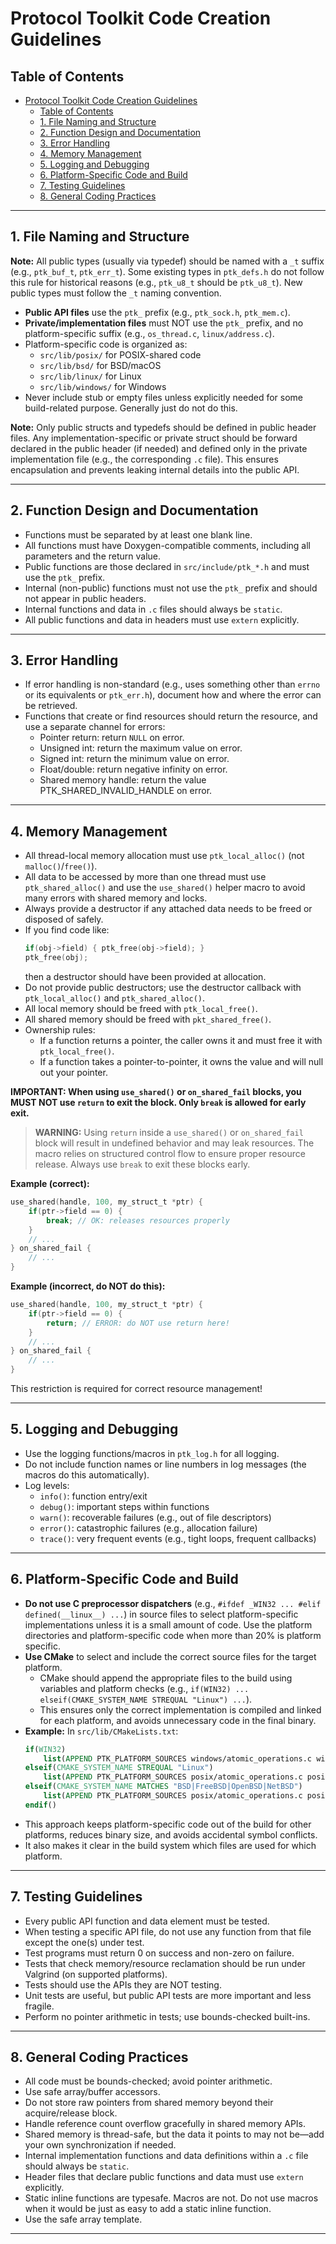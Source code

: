 # Protocol Toolkit Code Creation Guidelines

## Table of Contents

- [Protocol Toolkit Code Creation Guidelines](#protocol-toolkit-code-creation-guidelines)
  - [Table of Contents](#table-of-contents)
  - [1. File Naming and Structure](#1-file-naming-and-structure)
  - [2. Function Design and Documentation](#2-function-design-and-documentation)
  - [3. Error Handling](#3-error-handling)
  - [4. Memory Management](#4-memory-management)
  - [5. Logging and Debugging](#5-logging-and-debugging)
  - [6. Platform-Specific Code and Build](#6-platform-specific-code-and-build)
  - [7. Testing Guidelines](#7-testing-guidelines)
  - [8. General Coding Practices](#8-general-coding-practices)

---

## 1. File Naming and Structure
**Note:** All public types (usually via typedef) should be named with a `_t` suffix (e.g., `ptk_buf_t`, `ptk_err_t`).
Some existing types in `ptk_defs.h` do not follow this rule for historical reasons (e.g., `ptk_u8_t` should be `ptk_u8_t`). New public types must follow the `_t` naming convention.

- **Public API files** use the `ptk_` prefix (e.g., `ptk_sock.h`, `ptk_mem.c`).
- **Private/implementation files** must NOT use the `ptk_` prefix, and no platform-specific suffix (e.g., `os_thread.c`, `linux/address.c`).
- Platform-specific code is organized as:
  - `src/lib/posix/` for POSIX-shared code
  - `src/lib/bsd/` for BSD/macOS
  - `src/lib/linux/` for Linux
  - `src/lib/windows/` for Windows
- Never include stub or empty files unless explicitly needed for some build-related purpose.  Generally just do not do this.

**Note:** Only public structs and typedefs should be defined in public header files. Any implementation-specific or private struct should be forward declared in the public header (if needed) and defined only in the private implementation file (e.g., the corresponding `.c` file). This ensures encapsulation and prevents leaking internal details into the public API.


---

## 2. Function Design and Documentation

- Functions must be separated by at least one blank line.
- All functions must have Doxygen-compatible comments, including all parameters and the return value.
- Public functions are those declared in `src/include/ptk_*.h` and must use the `ptk_` prefix.
- Internal (non-public) functions must not use the `ptk_` prefix and should not appear in public headers.
- Internal functions and data in `.c` files should always be `static`.
- All public functions and data in headers must use `extern` explicitly.

---

## 3. Error Handling

- If error handling is non-standard (e.g., uses something other than `errno` or its equivalents or `ptk_err.h`), document how and where the error can be retrieved.
- Functions that create or find resources should return the resource, and use a separate channel for errors:
  - Pointer return: return `NULL` on error.
  - Unsigned int: return the maximum value on error.
  - Signed int: return the minimum value on error.
  - Float/double: return negative infinity on error.
  - Shared memory handle: return the value PTK_SHARED_INVALID_HANDLE on error.

---

## 4. Memory Management

- All thread-local memory allocation must use `ptk_local_alloc()` (not `malloc()`/`free()`).
- All data to be accessed by more than one thread must use `ptk_shared_alloc()` and use the `use_shared()` helper macro to avoid many errors with shared memory and locks.
- Always provide a destructor if any attached data needs to be freed or disposed of safely.
- If you find code like:
  ```c
  if(obj->field) { ptk_free(obj->field); }
  ptk_free(obj);
  ```
  then a destructor should have been provided at allocation.
- Do not provide public destructors; use the destructor callback with `ptk_local_alloc()` and `ptk_shared_alloc()`.
- All local memory should be freed with `ptk_local_free()`.
- All shared memory should be freed with `pkt_shared_free()`.
- Ownership rules:
  - If a function returns a pointer, the caller owns it and must free it with `ptk_local_free()`.
  - If a function takes a pointer-to-pointer, it owns the value and will null out your pointer.

**IMPORTANT: When using `use_shared()` or `on_shared_fail` blocks, you MUST NOT use `return` to exit the block. Only `break` is allowed for early exit.**

> **WARNING:**
>   Using `return` inside a `use_shared()` or `on_shared_fail` block will result in undefined behavior and may leak resources. The macro relies on structured control flow to ensure proper resource release. Always use `break` to exit these blocks early.

**Example (correct):**
```c
use_shared(handle, 100, my_struct_t *ptr) {
    if(ptr->field == 0) {
        break; // OK: releases resources properly
    }
    // ...
} on_shared_fail {
    // ...
}
```

**Example (incorrect, do NOT do this):**
```c
use_shared(handle, 100, my_struct_t *ptr) {
    if(ptr->field == 0) {
        return; // ERROR: do NOT use return here!
    }
    // ...
} on_shared_fail {
    // ...
}
```

This restriction is required for correct resource management!

---

## 5. Logging and Debugging

- Use the logging functions/macros in `ptk_log.h` for all logging.
- Do not include function names or line numbers in log messages (the macros do this automatically).
- Log levels:
  - `info()`: function entry/exit
  - `debug()`: important steps within functions
  - `warn()`: recoverable failures (e.g., out of file descriptors)
  - `error()`: catastrophic failures (e.g., allocation failure)
  - `trace()`: very frequent events (e.g., tight loops, frequent callbacks)

---

## 6. Platform-Specific Code and Build

- **Do not use C preprocessor dispatchers** (e.g., `#ifdef _WIN32 ... #elif defined(__linux__) ...`) in source files to select platform-specific implementations unless it is a small amount of code.  Use the platform directories and platform-specific code when more than 20% is platform specific.
- **Use CMake** to select and include the correct source files for the target platform.
  - CMake should append the appropriate files to the build using variables and platform checks (e.g., `if(WIN32) ... elseif(CMAKE_SYSTEM_NAME STREQUAL "Linux") ...`).
  - This ensures only the correct implementation is compiled and linked for each platform, and avoids unnecessary code in the final binary.
- **Example:**
  In `src/lib/CMakeLists.txt`:
  ```cmake
  if(WIN32)
      list(APPEND PTK_PLATFORM_SOURCES windows/atomic_operations.c windows/os_thread_win.c)
  elseif(CMAKE_SYSTEM_NAME STREQUAL "Linux")
      list(APPEND PTK_PLATFORM_SOURCES posix/atomic_operations.c posix/thread.c linux/address.c linux/sock.c)
  elseif(CMAKE_SYSTEM_NAME MATCHES "BSD|FreeBSD|OpenBSD|NetBSD")
      list(APPEND PTK_PLATFORM_SOURCES posix/atomic_operations.c posix/thread.c posix/network_list.c)
  endif()
  ```
- This approach keeps platform-specific code out of the build for other platforms, reduces binary size, and avoids accidental symbol conflicts.
- It also makes it clear in the build system which files are used for which platform.

---

## 7. Testing Guidelines

- Every public API function and data element must be tested.
- When testing a specific API file, do not use any function from that file except the one(s) under test.
- Test programs must return 0 on success and non-zero on failure.
- Tests that check memory/resource reclamation should be run under Valgrind (on supported platforms).
- Tests should use the APIs they are NOT testing.
- Unit tests are useful, but public API tests are more important and less fragile.
- Perform no pointer arithmetic in tests; use bounds-checked built-ins.

---

## 8. General Coding Practices

- All code must be bounds-checked; avoid pointer arithmetic.
- Use safe array/buffer accessors.
- Do not store raw pointers from shared memory beyond their acquire/release block.
- Handle reference count overflow gracefully in shared memory APIs.
- Shared memory is thread-safe, but the data it points to may not be—add your own synchronization if needed.
- Internal implementation functions and data definitions within a `.c` file should always be `static`.
- Header files that declare public functions and data must use `extern` explicitly.
- Static inline functions are typesafe.  Macros are not.  Do not use macros when it would be just as easy to add a static inline function.
- Use the safe array template.

---